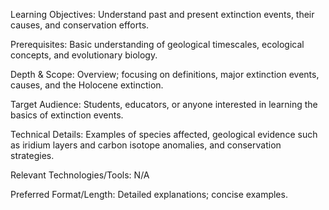 Learning Objectives: Understand past and present extinction events, their causes, and conservation efforts.

Prerequisites: Basic understanding of geological timescales, ecological concepts, and evolutionary biology.

Depth & Scope: Overview; focusing on definitions, major extinction events, causes, and the Holocene extinction.

Target Audience: Students, educators, or anyone interested in learning the basics of extinction events.

Technical Details: Examples of species affected, geological evidence such as iridium layers and carbon isotope anomalies, and conservation strategies.

Relevant Technologies/Tools: N/A

Preferred Format/Length: Detailed explanations; concise examples.

